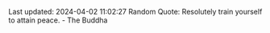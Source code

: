 Last updated: 2024-04-02 11:02:27
Random Quote: Resolutely train yourself to attain peace. - The Buddha